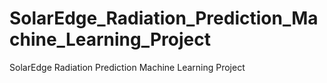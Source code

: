 # SolarEdge_Radiation_Prediction_Machine_Learning_Project
SolarEdge Radiation Prediction Machine Learning Project
